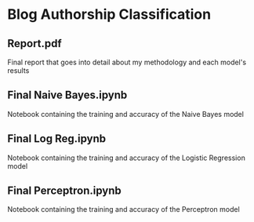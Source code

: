 # Blog Authorship Classification
## Report.pdf
Final report that goes into detail about my methodology and each model's results
## Final Naive Bayes.ipynb
Notebook containing the training and accuracy of the Naive Bayes model
## Final Log Reg.ipynb
Notebook containing the training and accuracy of the Logistic Regression model
## Final Perceptron.ipynb
Notebook containing the training and accuracy of the Perceptron model
